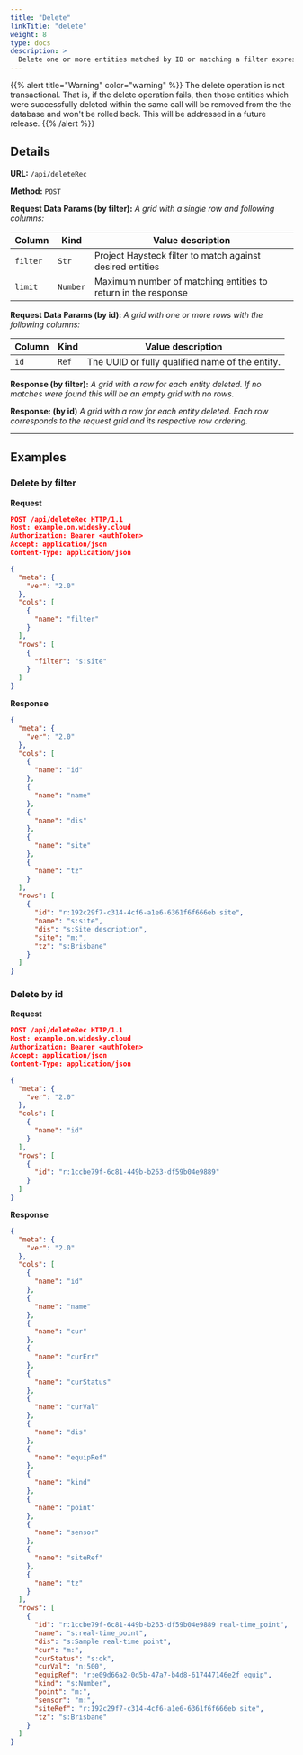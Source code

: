 ```yaml
---
title: "Delete"
linkTitle: "delete"
weight: 8
type: docs
description: >
  Delete one or more entities matched by ID or matching a filter expression.
---
```


{{% alert title="Warning"  color="warning" %}} The delete operation is not transactional. That is, if the delete operation fails, then those entities which were successfully deleted within the same call will be removed from the the database and won't be rolled back. This will be addressed in a future release.
{{% /alert %}}



## Details

**URL:** `/api/deleteRec`

**Method:** `POST`

**Request Data Params (by filter):** *A grid with a single row and following columns:*

|Column|Kind|Value description|
|------|----|-----------|
|`filter`|`Str`|Project Haysteck filter to match against desired entities|
|`limit`|`Number`|Maximum number of matching entities to return in the response|

**Request Data Params (by id):** *A grid with one or more rows with the following columns:*

|Column|Kind|Value description|
|------|----|-----------|
|`id`|`Ref`|The UUID or fully qualified name of the entity.|


**Response (by filter):** *A grid with a row for each entity deleted. If no matches were found this will be an empty grid with no rows.*

**Response: (by id)** *A grid with a row for each entity deleted. Each row corresponds to the request grid and its respective row ordering.*

---

## Examples

### Delete by filter

**Request**
```json
POST /api/deleteRec HTTP/1.1
Host: example.on.widesky.cloud
Authorization: Bearer <authToken>
Accept: application/json
Content-Type: application/json

{
  "meta": {
    "ver": "2.0"
  },
  "cols": [
    {
      "name": "filter"
    }
  ],
  "rows": [
    {
      "filter": "s:site"
    }
  ]
}
```
**Response**
```json
{
  "meta": {
    "ver": "2.0"
  },
  "cols": [
    {
      "name": "id"
    },
    {
      "name": "name"
    },
    {
      "name": "dis"
    },
    {
      "name": "site"
    },
    {
      "name": "tz"
    }
  ],
  "rows": [
    {
      "id": "r:192c29f7-c314-4cf6-a1e6-6361f6f666eb site",
      "name": "s:site",
      "dis": "s:Site description",
      "site": "m:",
      "tz": "s:Brisbane"
    }
  ]
}
```


### Delete by id
**Request**
```json
POST /api/deleteRec HTTP/1.1
Host: example.on.widesky.cloud
Authorization: Bearer <authToken>
Accept: application/json
Content-Type: application/json

{
  "meta": {
    "ver": "2.0"
  },
  "cols": [
    {
      "name": "id"
    }
  ],
  "rows": [
    {
      "id": "r:1ccbe79f-6c81-449b-b263-df59b04e9889"
    }
  ]
}
```
**Response**
```json
{
  "meta": {
    "ver": "2.0"
  },
  "cols": [
    {
      "name": "id"
    },
    {
      "name": "name"
    },
    {
      "name": "cur"
    },
    {
      "name": "curErr"
    },
    {
      "name": "curStatus"
    },
    {
      "name": "curVal"
    },
    {
      "name": "dis"
    },
    {
      "name": "equipRef"
    },
    {
      "name": "kind"
    },
    {
      "name": "point"
    },
    {
      "name": "sensor"
    },
    {
      "name": "siteRef"
    },
    {
      "name": "tz"
    }
  ],
  "rows": [
    {
      "id": "r:1ccbe79f-6c81-449b-b263-df59b04e9889 real-time_point",
      "name": "s:real-time_point",
      "dis": "s:Sample real-time point",
      "cur": "m:",
      "curStatus": "s:ok",
      "curVal": "n:500",
      "equipRef": "r:e09d66a2-0d5b-47a7-b4d8-617447146e2f equip",
      "kind": "s:Number",
      "point": "m:",
      "sensor": "m:",
      "siteRef": "r:192c29f7-c314-4cf6-a1e6-6361f6f666eb site",
      "tz": "s:Brisbane"
    }
  ]
}
```
